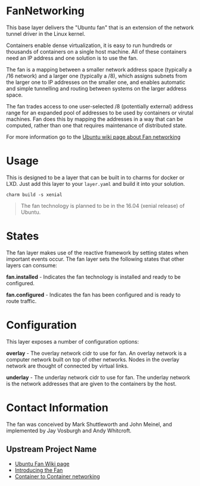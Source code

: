 # FanNetworking

This base layer delivers the "Ubuntu fan" that is an extension of the network
tunnel driver in the Linux kernel.

Containers enable dense virtualization, it is easy to run hundreds or thousands
of containers on a single host machine. All of these containers need an IP
address and one solution is to use the fan.

The fan is a mapping between a smaller network address space (typically a /16
network) and a larger one (typically a /8), which assigns subnets from the
larger one to IP addresses on the smaller one, and enables automatic and simple
tunnelling and routing between systems on the larger address space.

The fan trades access to one user-selected /8 (potentially external) address
range for an expanded pool of addresses to be used by containers or virutal
machines. Fan does this by mapping the addresses in a way that can be computed,
rather than one that requires maintenance of distributed state.

For more information go to the [Ubuntu wiki page about Fan
networking](https://wiki.ubuntu.com/FanNetworking)

# Usage

This is designed to be a layer that can be built in to charms for docker or LXD. Just add this layer to your `layer.yaml` and build it into your solution.

    charm build -s xenial

> The fan technology is planned to be in the 16.04 (xenial release) of Ubuntu.

# States

The fan layer makes use of the reactive framework by setting states when
important events occur. The fan layer sets the following states that other
layers can consume:

**fan.installed** - Indicates the fan technology is installed and ready to be
configured.

**fan.configured** - Indicates the fan has been configured and is ready to
route traffic.

# Configuration

This layer exposes a number of configuration options:

**overlay** - The overlay network cidr to use for fan. An overlay network is a
computer network built on top of other networks. Nodes in the overlay network
are thought of connected by virtual links.

**underlay** - The underlay network cidr to use for fan. The underlay network
is the network addresses that are given to the containers by the host.


# Contact Information

The fan was conceived by Mark Shuttleworth and John Meinel, and implemented by
Jay Vosburgh and Andy Whitcroft.

## Upstream Project Name

- [Ubuntu Fan Wiki page](https://wiki.ubuntu.com/FanNetworking)
- [Introducing the Fan](https://insights.ubuntu.com/2015/06/24/introducing-the-fan-simpler-container-networking/)
- [Container to Container networking](http://blog.dustinkirkland.com/2015/06/the-bits-have-hit-fan.html)
